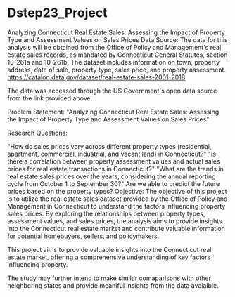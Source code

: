 # Dstep23_Project
Analyzing Connecticut Real Estate Sales: Assessing the Impact of Property Type and Assessment Values on Sales Prices
Data Source: The data for this analysis will be obtained from the Office of Policy and Management's real estate sales records, as mandated by Connecticut General Statutes, section 10-261a and 10-261b. The dataset includes information on town, property address, date of sale, property type, sales price, and property assessment. https://catalog.data.gov/dataset/real-estate-sales-2001-2018

The data was accessed through the US Government's open data source from the link provided above.

Problem Statement: "Analyzing Connecticut Real Estate Sales: Assessing the Impact of Property Type and Assessment Values on Sales Prices"

Research Questions:

"How do sales prices vary across different property types (residential, apartment, commercial, industrial, and vacant land) in Connecticut?"
"Is there a correlation between property assessment values and actual sales prices for real estate transactions in Connecticut?"
"What are the trends in real estate sales prices over the years, considering the annual reporting cycle from October 1 to September 30?"
Are we able to predict the future prices based on the property types?
Objective: The objective of this project is to utilize the real estate sales dataset provided by the Office of Policy and Management in Connecticut to understand the factors influencing property sales prices. By exploring the relationships between property types, assessment values, and sales prices, the analysis aims to provide insights into the Connecticut real estate market and contribute valuable information for potential homebuyers, sellers, and policymakers.

This project aims to provide valuable insights into the Connecticut real estate market, offering a comprehensive understanding of key factors influencing property.

The study may further intend to make similar comaparisons with other neighboring states and provide meaniful insights from the data avaialble.
